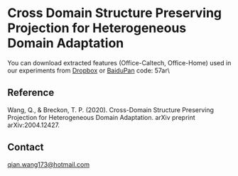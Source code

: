 # Cross Domain Structure Preserving Projection for Heterogeneous Domain Adaptation
You can download extracted features (Office-Caltech, Office-Home) used in our experiments from [Dropbox](https://www.dropbox.com/sh/293h2sij1oirn3y/AAD_J8ZReGHglzw84RSs6sb8a?dl=0) or [BaiduPan](https://pan.baidu.com/s/1tLfPuOj8745bme4omzAcNg) code: 57ar\
## Reference

Wang, Q., & Breckon, T. P. (2020). Cross-Domain Structure Preserving Projection for Heterogeneous Domain Adaptation. arXiv preprint arXiv:2004.12427.

## Contact
qian.wang173@hotmail.com
